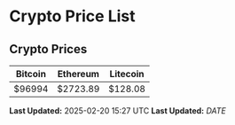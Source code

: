 # Crypto Price List

## Crypto Prices
| Bitcoin | Ethereum | Litecoin |
| ------- | -------- | -------- |
| $96994 | $2723.89 | $128.08 |
**Last Updated:** 2025-02-20 15:27 UTC
**Last Updated:** $DATE$
